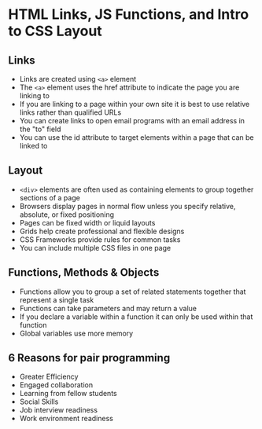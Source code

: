 # HTML Links, JS Functions, and Intro to CSS Layout

## Links

- Links are created using `<a>` element
- The `<a>` element uses the href attribute to indicate the page you are linking to
- If you are linking to a page within your own site it is best to use relative links rather than qualified URLs
- You can create links to open email programs with an email address in the "to" field
- You can use the id attribute to target elements within a page that can be linked to

## Layout

- `<div>` elements are often used as containing elements to group together sections of a page
- Browsers display pages in normal flow unless you specify relative, absolute, or fixed positioning
- Pages can be fixed width or liquid layouts
- Grids help create professional and flexible designs
- CSS Frameworks provide rules for common tasks
- You can include multiple CSS files in one page

## Functions, Methods & Objects

- Functions allow you to group a set of related statements together that represent a single task
- Functions can take parameters and may return a value
- If you declare a variable within a function it can only be used within that function
- Global variables use more memory

## 6 Reasons for pair programming

- Greater Efficiency
- Engaged collaboration
- Learning from fellow students
- Social Skills
- Job interview readiness
- Work environment readiness